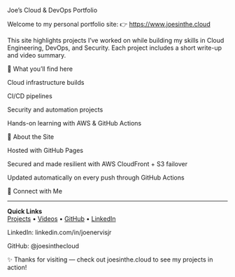 Joe’s Cloud & DevOps Portfolio

Welcome to my personal portfolio site:
👉 https://www.joesinthe.cloud

This site highlights projects I’ve worked on while building my skills in Cloud Engineering, DevOps, and Security. Each project includes a short write-up and video summary.

🔹 What you’ll find here

Cloud infrastructure builds

CI/CD pipelines

Security and automation projects

Hands-on learning with AWS & GitHub Actions

🔹 About the Site

Hosted with GitHub Pages

Secured and made resilient with AWS CloudFront + S3 failover

Updated automatically on every push through GitHub Actions

🔹 Connect with Me

---
**Quick Links**  
[Projects](/projects/) • [Videos](/videos/) • [GitHub](https://github.com/joesinthecloud) • [LinkedIn](#)


LinkedIn: linkedin.com/in/joenervisjr

GitHub: @joesinthecloud

✨ Thanks for visiting — check out joesinthe.cloud
 to see my projects in action!
